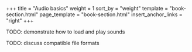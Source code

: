 +++
title = "Audio basics"
weight = 1
sort_by = "weight"
template = "book-section.html"
page_template = "book-section.html"
insert_anchor_links = "right"
+++

TODO: demonstrate how to load and play sounds

TODO: discuss compatible file formats
